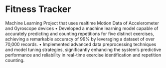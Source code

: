 # Fitness Tracker
Machine Learning Project that uses realtime Motion Data of Accelerometer and Gyroscope devices
• Developed a machine learning model capable of accurately predicting and counting repetitions for five distinct
exercises, achieving a remarkable accuracy of 99% by leveraging a dataset of over 70,000 records.
• Implemented advanced data preprocessing techniques and model tuning strategies, significantly enhancing the
system’s predictive performance and reliability in real-time exercise identification and repetition counting.
